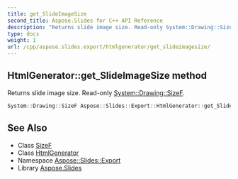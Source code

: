 ```yaml
---
title: get_SlideImageSize
second_title: Aspose.Slides for C++ API Reference
description: "Returns slide image size. Read-only System::Drawing::SizeF."
type: docs
weight: 1
url: /cpp/aspose.slides.export/htmlgenerator/get_slideimagesize/
---
```

## HtmlGenerator::get_SlideImageSize method


Returns slide image size. Read-only [System::Drawing::SizeF](../../../system.drawing/sizef/).

```cpp
System::Drawing::SizeF Aspose::Slides::Export::HtmlGenerator::get_SlideImageSize() override
```

## See Also

* Class [SizeF](../../../system.drawing/sizef/)
* Class [HtmlGenerator](../)
* Namespace [Aspose::Slides::Export](../../)
* Library [Aspose.Slides](../../../)
